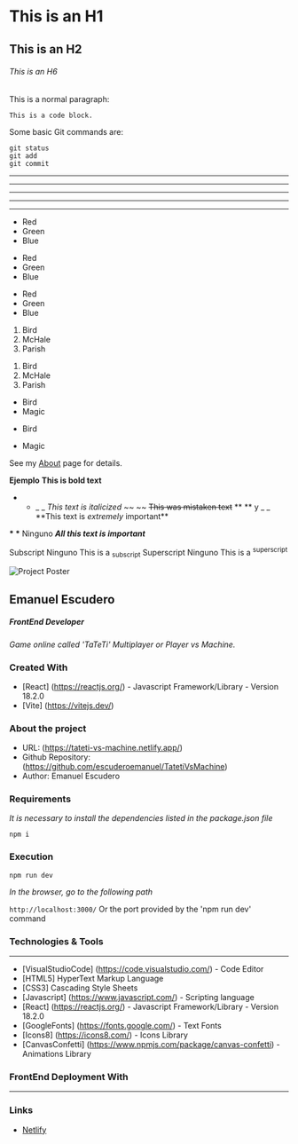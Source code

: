 <!-- Titles -->

# This is an H1

## This is an H2

###### This is an H6

<!-- Paragraph -->
<p>This is a normal paragraph:</p>

<!-- Code Block -->
<pre><code>This is a code block.
</code></pre>

Some basic Git commands are:

```
git status
git add
git commit
```

<!-- Horizontal Lines -->

---

---

---

---

---

<!-- List & List Items-->

- Red
- Green
- Blue

* Red
* Green
* Blue

- Red
- Green
- Blue

1.  Bird
2.  McHale
3.  Parish

<ol>
<li>Bird</li>
<li>McHale</li>
<li>Parish</li>
</ol>

<ul>
<li>Bird</li>
<li>Magic</li>
</ul>

<ul>
<li><p>Bird</p></li>
<li><p>Magic</p></li>
</ul>

<!-- Local Resources -->

See my [About](/about/) page for details.

<!-- Bold -->

**Ejemplo**
**This is bold text**

<!-- Cursiva -->

- - \_ \_
    _This text is italicized_
    <!-- Tachado -->
    ~~ ~~
    ~~This was mistaken text~~
    \*\* ** y \_ \_
    **This text is _extremely_ important\*\*

<!-- All bold and cursive -->

**\* \*** Ninguno **_All this text is important_**

<!-- Subtext -->

Subscript <sub> </sub> Ninguno This is a <sub>subscript</sub>
Superscript <sup> </sup> Ninguno This is a <sup>superscript</sup>

<!--  -->

![Project Poster](https://i.ibb.co/TkCQBc1/Project-Poster.jpg)

## Emanuel Escudero

##### FrontEnd Developer

_Game online called 'TaTeTi' Multiplayer or Player vs Machine._

### Created With

- [React] (https://reactjs.org/) - Javascript Framework/Library - Version 18.2.0
- [Vite] (https://vitejs.dev/)

### About the project

- URL: (https://tateti-vs-machine.netlify.app/)
- Github Repository: (https://github.com/escuderoemanuel/TatetiVsMachine)
- Author: Emanuel Escudero

### Requirements

_It is necessary to install the dependencies listed in the package.json file_

`npm i`

### Execution

`npm run dev`

_In the browser, go to the following path_

`http://localhost:3000/` Or the port provided by the 'npm run dev' command

### Technologies & Tools

---

- [VisualStudioCode] (https://code.visualstudio.com/) - Code Editor
- [HTML5] HyperText Markup Language
- [CSS3] Cascading Style Sheets
- [Javascript] (https://www.javascript.com/) - Scripting language
- [React] (https://reactjs.org/) - Javascript Framework/Library - Version 18.2.0
- [GoogleFonts] (https://fonts.google.com/) - Text Fonts
- [Icons8] (https://icons8.com/) - Icons Library
- [CanvasConfetti] (https://www.npmjs.com/package/canvas-confetti) - Animations Library

### FrontEnd Deployment With

---
### Links

- [Netlify](https://www.netlify.com/)
